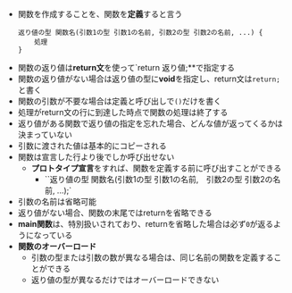 - 関数を作成することを、関数を**定義**すると言う
    ```
    返り値の型 関数名(引数1の型 引数1の名前, 引数2の型 引数2の名前, ...) {
        処理
    }
    ```
- 関数の返り値は**return文**を使って`return 返り値;**で指定する
- 関数の返り値がない場合は返り値の型に**void**を指定し、return文は`return;`と書く
- 関数の引数が不要な場合は定義と呼び出しで`()`だけを書く
- 処理がreturn文の行に到達した時点で関数の処理は終了する
- 返り値がある関数で返り値の指定を忘れた場合、どんな値が返ってくるかは決まっていない
- 引数に渡された値は基本的にコピーされる
- 関数は宣言した行より後でしか呼び出せない
    - **プロトタイプ宣言**をすれば、関数を定義する前に呼び出すことができる
        - ``返り値の型 関数名(引数1の型 引数1の名前,　引数2の型 引数2の名前, ...);`
- 引数の名前は省略可能
- 返り値がない場合、関数の末尾ではreturnを省略できる
- **main関数**は、特別扱いされており、returnを省略した場合は必ず`0`が返るようになっている
- **関数のオーバーロード**
    - 引数の型または引数の数が異なる場合は、同じ名前の関数を定義することができる
    - 返り値の型が異なるだけではオーバーロードできない